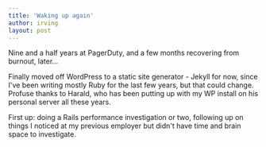 ```yaml
---
title: 'Waking up again'
author: irving
layout: post
---
```

Nine and a half years at PagerDuty, and a few months recovering from burnout, later...

Finally moved off WordPress to a static site generator - Jekyll for now, since I've been
writing mostly Ruby for the last few years, but that could change. Profuse thanks to Harald,
who has been putting up with my WP install on his personal server all these years.

First up: doing a Rails performance investigation or two, following up on things
I noticed at my previous employer but didn't have time and brain space to investigate.
